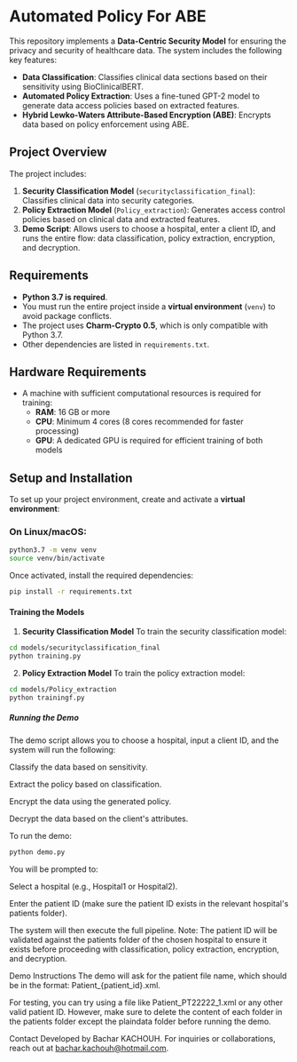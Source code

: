 # Automated Policy For ABE

This repository implements a **Data-Centric Security Model** for ensuring the privacy and security of healthcare data. The system includes the following key features:

- **Data Classification**: Classifies clinical data sections based on their sensitivity using BioClinicalBERT.
- **Automated Policy Extraction**: Uses a fine-tuned GPT-2 model to generate data access policies based on extracted features.
- **Hybrid Lewko-Waters Attribute-Based Encryption (ABE)**: Encrypts data based on policy enforcement using ABE.

## Project Overview

The project includes:

1. **Security Classification Model** (`securityclassification_final`): Classifies clinical data into security categories.
2. **Policy Extraction Model** (`Policy_extraction`): Generates access control policies based on clinical data and extracted features.
3. **Demo Script**: Allows users to choose a hospital, enter a client ID, and runs the entire flow: data classification, policy extraction, encryption, and decryption.

## Requirements
- **Python 3.7 is required**.
- You must run the entire project inside a **virtual environment** (`venv`) to avoid package conflicts.
- The project uses **Charm-Crypto 0.5**, which is only compatible with Python 3.7.
- Other dependencies are listed in `requirements.txt`.
## Hardware Requirements

- A machine with sufficient computational resources is required for training:
  - **RAM**: 16 GB or more  
  - **CPU**: Minimum 4 cores (8 cores recommended for faster processing)  
  - **GPU**: A dedicated GPU is required for efficient training of both models 

## Setup and Installation

To set up your project environment, create and activate a **virtual environment**:

### On Linux/macOS:
```bash
python3.7 -m venv venv
source venv/bin/activate
```

Once activated, install the required dependencies:
```bash
pip install -r requirements.txt
```
#### Training the Models
1. **Security Classification Model**
To train the security classification model:
```bash
cd models/securityclassification_final
python training.py
```
2. **Policy Extraction Model**
To train the policy extraction model:
```bash
cd models/Policy_extraction
python trainingf.py
```
##### Running the Demo
The demo script allows you to choose a hospital, input a client ID, and the system will run the following:

Classify the data based on sensitivity.

Extract the policy based on classification.

Encrypt the data using the generated policy.

Decrypt the data based on the client's attributes.

To run the demo:
```bash
python demo.py
```
You will be prompted to:

Select a hospital (e.g., Hospital1 or Hospital2).

Enter the patient ID (make sure the patient ID exists in the relevant hospital's patients folder).

The system will then execute the full pipeline. Note: The patient ID will be validated against the patients folder of the chosen hospital to ensure it exists before proceeding with classification, policy extraction, encryption, and decryption.

Demo Instructions
The demo will ask for the patient file name, which should be in the format: Patient_{patient_id}.xml.

For testing, you can try using a file like Patient_PT22222_1.xml or any other valid patient ID. However, make sure to delete the content of each folder in the patients folder except the plaindata folder before running the demo.

Contact
Developed by Bachar KACHOUH. For inquiries or collaborations, reach out at bachar.kachouh@hotmail.com.

